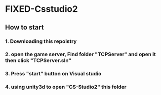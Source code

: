 # FIXED-Csstudio2 
## How to start
### 1. Downloading this repoistry
### 2. open the game server, Find folder "TCPServer" and open it then click "TCPServer.sln"
### 3. Press "start" button on Visual studio 
### 4. using unity3d to open "CS-Studio2" this folder
